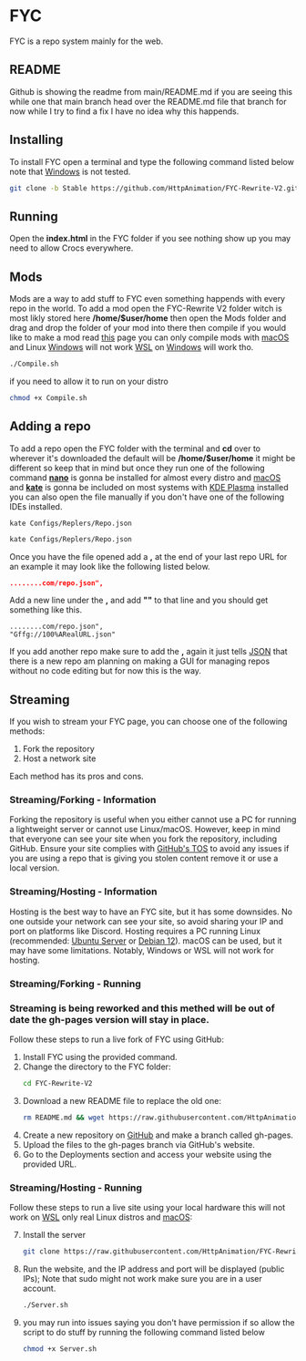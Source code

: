 # FYC
FYC is a repo system mainly for the web.

## README
Github is showing the readme from main/README.md if you are seeing this while one that main branch head over the README.md file that branch for now while I try to find a fix I have no idea why this happends.

## Installing
To install FYC open a terminal and type the following command listed below note that [Windows](https://www.microsoft.com/en-us/windows?r=1) is not tested.
```bash
git clone -b Stable https://github.com/HttpAnimation/FYC-Rewrite-V2.git && echo 'FYC has been installed' && cd FYC-Rewrite-V2
```

## Running
Open the **index.html** in the FYC folder if you see nothing show up you may need to allow Crocs everywhere.

## Mods
Mods are a way to add stuff to FYC even something happends with every repo in the world. To add a mod open the FYC-Rewrite V2 folder witch is most likly stored here **/home/$user/home** then open the Mods folder and drag and drop the folder of your mod into there then compile if you would like to make a mod read [this](https://github.com/HttpAnimation/FYC-Rewrite-V2/blob/Mod-Docs/README.md) page you can only compile mods with [macOS](https://www.apple.com/macos) and Linux [Windows](https://www.microsoft.com/en-us/windows) will not work [WSL](https://learn.microsoft.com/en-us/windows/wsl/install) on [Windows](https://www.microsoft.com/en-us/windows) will work tho.
```bash
./Compile.sh
```
if you need to allow it to run on your distro 
```bash
chmod +x Compile.sh
```

## Adding a repo
To add a repo open the FYC folder with the terminal and **cd** over to wherever it's downloaded the default will be **/home/$user/home** it might be different so keep that in mind but once they run one of the following command **[nano](https://www.nano-editor.org/)** is gonna be installed for almost every distro and [macOS](https://www.apple.com/macos) and **[kate](https://kate-editor.org/)** is gonna be included on most systems with [KDE Plasma](https://kde.org/plasma-desktop/) installed you can also open the file manually if you don't have one of the following IDEs installed.

```
kate Configs/Replers/Repo.json
```
```bash
kate Configs/Replers/Repo.json
```
Once you have the file opened add a **,** at the end of your last repo URL for an example it may look like the following listed below.
```json
........com/repo.json",
```
Add a new line under the **,** and add **""** to that line and you should get something like this.
```
........com/repo.json",
"Gffg://100%ARealURL.json"
```
If you add another repo make sure to add the **,** again it just tells [JSON](https://www.json.org/json-en.html) that there is a new repo am planning on making a GUI for managing repos without no code editing but for now this is the way.


## Streaming

If you wish to stream your FYC page, you can choose one of the following methods:

1) Fork the repository
2) Host a network site

Each method has its pros and cons.

### Streaming/Forking - Information

Forking the repository is useful when you either cannot use a PC for running a lightweight server or cannot use Linux/macOS. However, keep in mind that everyone can see your site when you fork the repository, including GitHub. Ensure your site complies with [GitHub's TOS](https://docs.github.com/en/pages/getting-started-with-github-pages/about-github-pages) to avoid any issues if you are using a repo that is giving you stolen content remove it or use a local version.

### Streaming/Hosting - Information

Hosting is the best way to have an FYC site, but it has some downsides. No one outside your network can see your site, so avoid sharing your IP and port on platforms like Discord. Hosting requires a PC running Linux (recommended: [Ubuntu Server](https://ubuntu.com/download/server) or [Debian 12](https://www.debian.org/)). macOS can be used, but it may have some limitations. Notably, Windows or WSL will not work for hosting.

### Streaming/Forking - Running
### Streaming is being reworked and this methed will be out of date the gh-pages version will stay in place.
Follow these steps to run a live fork of FYC using GitHub:

1) Install FYC using the provided command.
2) Change the directory to the FYC folder:
   ```bash
   cd FYC-Rewrite-V2
   ```
3) Download a new README file to replace the old one:
   ```bash
   rm README.md && wget https://raw.githubusercontent.com/HttpAnimation/FYC-Rewrite-V2/main/Git-Hold/README.md
   ```
4) Create a new repository on [GitHub](https://github.com/new) and make a branch called gh-pages.
5) Upload the files to the gh-pages branch via GitHub's website.
6) Go to the Deployments section and access your website using the provided URL.

### Streaming/Hosting - Running

Follow these steps to run a live site using your local hardware this will not work on [WSL](https://learn.microsoft.com/en-us/windows/wsl/install) only real Linux distros and [macOS](https://www.apple.com/macos):

7) Install the server 
    ```bash
    git clone https://raw.githubusercontent.com/HttpAnimation/FYC-Rewrite-V2/main/Server.sh
    ```
6) Run the website, and the IP address and port will be displayed (public IPs); Note that sudo might not work make sure you are in a user account.
    ```bash
    ./Server.sh
    ```
7) you may run into issues saying you don't have permission if so allow the script to do stuff by running the following command listed below
    ```bash
    chmod +x Server.sh
    ```
